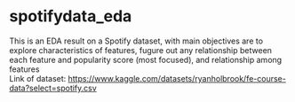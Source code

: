# spotifydata_eda
This is an EDA result on a Spotify dataset, with main objectives are to explore characteristics of features, fugure out any relationship between each feature and popularity score (most focused), and relationship among features  
Link of dataset: https://www.kaggle.com/datasets/ryanholbrook/fe-course-data?select=spotify.csv
